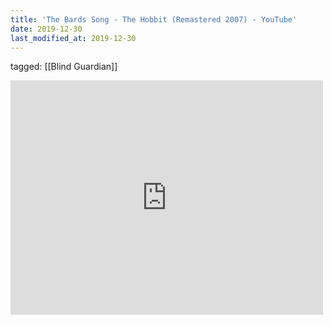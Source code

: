```yaml
---
title: 'The Bards Song - The Hobbit (Remastered 2007) - YouTube'
date: 2019-12-30
last_modified_at: 2019-12-30
---
```

tagged: [[Blind Guardian]]
<iframe allow="accelerometer; autoplay; clipboard-write; encrypted-media; gyroscope; picture-in-picture" allowfullscreen="" frameborder="0" height="375" id="youtube_iframe" src="https://www.youtube.com/embed/Ywq6FUtGKIQ?feature=oembed&amp;enablejsapi=1&amp;origin=https://safe.txmblr.com&amp;wmode=opaque" width="500"></iframe>